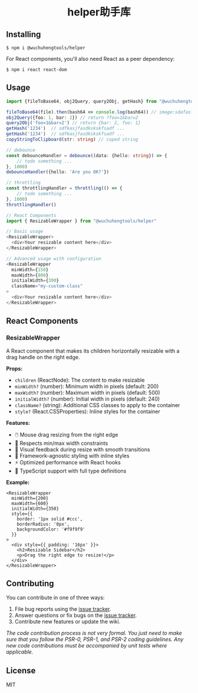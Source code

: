 <h1 align="center"> helper助手库 </h1>

## Installing

```shell
$ npm i @wuchuhengtools/helper
```

For React components, you'll also need React as a peer dependency:
```shell
$ npm i react react-dom
```

## Usage

``` typescript
import {fileToBase64, obj2Query, query2Obj, getHash} from "@wuchuhengtools/helper"

fileToBase64(file).then(bash64 => console.log(bash64)) // image:sdafasfasd....
obj2Query({foo: 1, bar: 2}) // return ?foo=1&bar=2
query2Obj('foo=1&bar=2') // return {bar: 2, foo: 1}
getHash('1234')  // sdfkasjfasdkskskfsadf ...
getHash('1234')  // sdfkasjfasdkskskfsadf ...
copyStringToClipboard(str: string) // coped string

// debounce
const debounceHandler = debounce((data: {hello: string}) => {
    // todo something ...
}, 1000)
debounceHandler({hello: 'Are you OK?'})

// throttling 
const throttlingHandler = throttling(() => {
    // todo something ...
}, 1000)
throttlingHandler()

// React Components
import { ResizableWrapper } from "@wuchuhengtools/helper"

// Basic usage
<ResizableWrapper>
  <div>Your resizable content here</div>
</ResizableWrapper>

// Advanced usage with configuration
<ResizableWrapper 
  minWidth={150} 
  maxWidth={800} 
  initialWidth={300}
  className="my-custom-class"
>
  <div>Your resizable content here</div>
</ResizableWrapper>
```

## React Components

### ResizableWrapper

A React component that makes its children horizontally resizable with a drag handle on the right edge.

**Props:**
- `children` (ReactNode): The content to make resizable
- `minWidth?` (number): Minimum width in pixels (default: 200)
- `maxWidth?` (number): Maximum width in pixels (default: 500)  
- `initialWidth?` (number): Initial width in pixels (default: 240)
- `className?` (string): Additional CSS classes to apply to the container
- `style?` (React.CSSProperties): Inline styles for the container

**Features:**
- 🖱️ Mouse drag resizing from the right edge
- 📏 Respects min/max width constraints
- 🎨 Visual feedback during resize with smooth transitions
- 🎯 Framework-agnostic styling with inline styles
- ⚡ Optimized performance with React hooks
- 📱 TypeScript support with full type definitions

**Example:**
```tsx
<ResizableWrapper
  minWidth={200}
  maxWidth={600}
  initialWidth={350}
  style={{
    border: '1px solid #ccc',
    borderRadius: '8px',
    backgroundColor: '#f9f9f9'
  }}
>
  <div style={{ padding: '16px' }}>
    <h2>Resizable Sidebar</h2>
    <p>Drag the right edge to resize!</p>
  </div>
</ResizableWrapper>

```
## Contributing

You can contribute in one of three ways:

1. File bug reports using the [issue tracker](https://github.com/wuchuhengtools/helper/issues).
2. Answer questions or fix bugs on the [issue tracker](https://github.com/wuchuhengtools/helper/issues).
3. Contribute new features or update the wiki.

_The code contribution process is not very formal. You just need to make sure that you follow the PSR-0, PSR-1, and PSR-2 coding guidelines. Any new code contributions must be accompanied by unit tests where applicable._

## License

MIT
